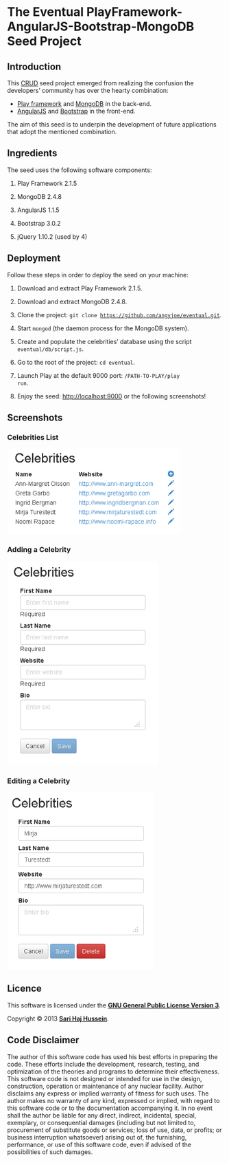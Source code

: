 # The Eventual PlayFramework-AngularJS-Bootstrap-MongoDB Seed Project

## Introduction

This [CRUD](http://en.wikipedia.org/wiki/Create,_read,_update_and_delete) seed project emerged from realizing the confusion the developers’ community has over the hearty combination:
* [Play framework](http://www.playframework.com/) and [MongoDB](http://www.mongodb.org/) in the back-end.
* [AngularJS](http://angularjs.org/) and [Bootstrap](http://getbootstrap.com/) in the front-end.

The aim of this seed is to underpin the development of future applications that adopt the mentioned combination.

## Ingredients
The seed uses the following software components:

1) Play Framework 2.1.5

2) MongoDB 2.4.8

3) AngularJS 1.1.5

4) Bootstrap 3.0.2

5) jQuery 1.10.2 (used by 4)

## Deployment
Follow these steps in order to deploy the seed on your machine:

1) Download and extract Play Framework 2.1.5.

2) Download and extract MongoDB 2.4.8.

3) Clone the project: <code>git clone https://github.com/angyjoe/eventual.git</code>.

4) Start <code>mongod</code> (the daemon process for the MongoDB system).

5) Create and populate the celebrities’ database using the script <code>eventual/db/script.js</code>.

6) Go to the root of the project: <code>cd eventual</code>.

7) Launch Play at the default 9000 port: <code>/PATH-TO-PLAY/play run</code>.

8) Enjoy the seed: [http://localhost:9000](http://localhost:9000) or the following screenshots!

## Screenshots

### Celebrities List
![Celebrities List](./screenshots/Celebrities%20List.png)

### Adding a Celebrity
![Adding a Celebrity](./screenshots/Adding%20a%20Celebrity.png)

### Editing a Celebrity
![Editing a Celebrity](./screenshots/Editing%20a%20Celebrity.png)

## Licence

This software is licensed under the **[GNU General Public License Version 3](./LICENSE)**.

Copyright &copy; 2013 **[Sari Haj Hussein](http://sarihh.info)**.

## Code Disclaimer

The author of this software code has used his best efforts in preparing the code. These efforts include the development, research, testing, and optimization of the theories and programs to determine their effectiveness. This software code is not designed or intended for use in the design, construction, operation or maintenance of any nuclear facility. Author disclaims any express or implied warranty of fitness for such uses. The author makes no warranty of any kind, expressed or implied, with regard to this software code or to the documentation accompanying it. In no event shall the author be liable for any direct, indirect, incidental, special, exemplary, or consequential damages (including but not limited to, procurement of substitute goods or services; loss of use, data, or profits; or business interruption whatsoever) arising out of, the furnishing, performance, or use of this software code, even if advised of the possibilities of such damages.